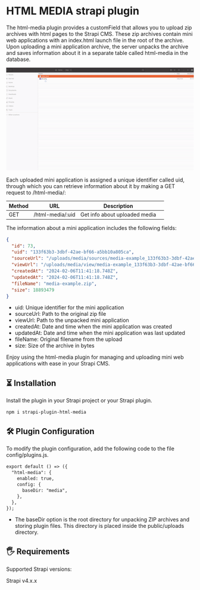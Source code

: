 # HTML MEDIA strapi plugin

The html-media plugin provides a customField that allows you to upload zip archives with html pages to the Strapi CMS. These zip archives contain mini web applications with an index.html launch file in the root of the archive. Upon uploading a mini application archive, the server unpacks the archive and saves information about it in a separate table called html-media in the database.

![Plugin demo](https://raw.githubusercontent.com/pakoc/strapi-plugin-html-media/master/assets/demo.gif)

Each uploaded mini application is assigned a unique identifier called uid, through which you can retrieve information about it by making a GET request to /html-media/<uid>:

| Method | URL              | Description                   |     |
| ------ | ---------------- | ----------------------------- | --- |
| GET    | /html-media/:uid | Get info about uploaded media |     |

The information about a mini application includes the following fields:

```json
{
  "id": 73,
  "uid": "133f63b3-3dbf-42ae-bf66-a5bb10a805ca",
  "sourceUrl": "/uploads/media/sources/media-example_133f63b3-3dbf-42ae-bf66-a5bb10a805ca.zip",
  "viewUrl": "/uploads/media/view/media-example_133f63b3-3dbf-42ae-bf66-a5bb10a805ca/index.html",
  "createdAt": "2024-02-06T11:41:18.748Z",
  "updatedAt": "2024-02-06T11:41:18.748Z",
  "fileName": "media-example.zip",
  "size": 18893479
}
```

- uid: Unique identifier for the mini application
- sourceUrl: Path to the original zip file
- viewUrl: Path to the unpacked mini application
- createdAt: Date and time when the mini application was created
- updatedAt: Date and time when the mini application was last updated
- fileName: Original filename from the upload
- size: Size of the archive in bytes

Enjoy using the html-media plugin for managing and uploading mini web applications with ease in your Strapi CMS.

## ⏳ Installation

Install the plugin in your Strapi project or your Strapi plugin.

```
npm i strapi-plugin-html-media
```

## 🛠️ Plugin Configuration

To modify the plugin configuration, add the following code to the file config/plugins.js.

```
export default () => ({
  "html-media": {
    enabled: true,
    config: {
      baseDir: "media",
    },
  },
});
```

- The baseDir option is the root directory for unpacking ZIP archives and storing plugin files. This directory is placed inside the public/uploads directory.

## 🖐 Requirements

Supported Strapi versions:

Strapi v4.x.x
